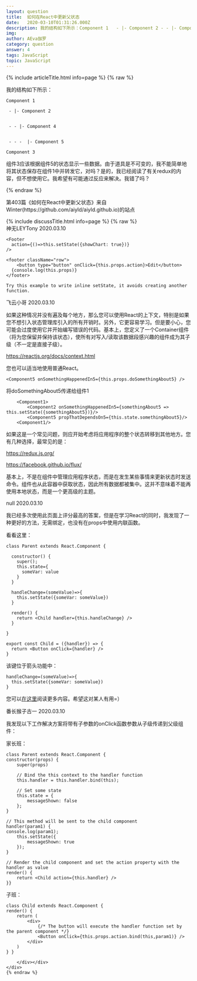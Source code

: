 ```yaml
---
layout: question
title:  如何在React中更新父状态
date:   2020-03-10T01:31:26.000Z
description: 我的结构如下所示：Component 1   - |- Component 2 - - |- Component 4 - - -  |...
img: 
author: AEva伽罗
category: question
answer: 4
tags: JavaScript
topic: JavaScript
---
```

<div class="article-root">
  <div class="article">
    {% include articleTitle.html info=page %}
    {% raw %}
    <div class="article-content"><p><font style="vertical-align: inherit;"><font style="vertical-align: inherit;">我的结构如下所示：</font></font></p>

<pre><code>Component 1  <font></font>
<font></font>
 - |- Component 2<font></font>
<font></font>
<font></font>
 - - |- Component 4<font></font>
<font></font>
<font></font>
 - - -  |- Component 5  <font></font>
<font></font>
Component 3<font></font>
</code></pre>

<p><font style="vertical-align: inherit;"><font style="vertical-align: inherit;">组件3应该根据组件5的状态显示一些数据。由于道具是不可变的，我不能简单地将其状态保存在组件1中并转发它，对吗？</font><font style="vertical-align: inherit;">是的，我已经阅读了有关redux的内容，但不想使用它。</font><font style="vertical-align: inherit;">我希望有可能通过反应来解决。</font><font style="vertical-align: inherit;">我错了吗？</font></font></p></div>
    {% endraw %}
  </div>
  <p class="winter_mark">第403篇《如何在React中更新父状态》来自Winter(https://github.com/aiyld/aiyld.github.io)的站点</p>
  <div class="discuss-wrapper">
    {% include discussTitle.html info=page %}
    {% raw %}
    <div class="discuss-list">
    <div class="discuss-item">
        <div class="discuss-parent">
          <div class="discuss-meta">
            <span class="discuss-user">神无LEYTony</span>
            <span class="discuss-time">2020.03.10</span>
          </div>
          <div class="discuss-comment"><pre><code>&lt;Footer <font></font>
  action={()=&gt;this.setState({showChart: true})}<font></font>
/&gt;<font></font>
<font></font>
&lt;footer className="row"&gt;<font></font>
    &lt;button type="button" onClick={this.props.action}&gt;Edit&lt;/button&gt;<font></font>
  {console.log(this.props)}<font></font>
&lt;/footer&gt;<font></font>
<font></font>
Try this example to write inline setState, it avoids creating another function.<font></font>
</code></pre></div>
        </div></div><div class="discuss-item">
        <div class="discuss-parent">
          <div class="discuss-meta">
            <span class="discuss-user">飞云小哥</span>
            <span class="discuss-time">2020.03.10</span>
          </div>
          <div class="discuss-comment"><p><font style="vertical-align: inherit;"><font style="vertical-align: inherit;">如果这种情况并没有遍及每个地方，那么您可以使用React的上下文，特别是如果您不想引入状态管理库引入的所有开销时。</font><font style="vertical-align: inherit;">另外，它更容易学习。</font><font style="vertical-align: inherit;">但是要小心，您可能会过度使用它并开始编写错误的代码。</font><font style="vertical-align: inherit;">基本上，您定义了一个Container组件（将为您保留并保持该状态），使所有对写入/读取该数据段感兴趣的组件成为其子级（不一定是直接子级）。</font></font></p>

<p><a href="https://reactjs.org/docs/context.html" rel="nofollow noreferrer"><font style="vertical-align: inherit;"><font style="vertical-align: inherit;">https://reactjs.org/docs/context.html</font></font></a> </p>

<p><font style="vertical-align: inherit;"><font style="vertical-align: inherit;">您也可以适当地使用普通React。 </font></font></p>

<pre><code>&lt;Component5 onSomethingHappenedIn5={this.props.doSomethingAbout5} /&gt;
</code></pre>

<p><font style="vertical-align: inherit;"><font style="vertical-align: inherit;">将doSomethingAbout5传递给组件1</font></font></p>

<pre><code>    &lt;Component1&gt;<font></font>
        &lt;Component2 onSomethingHappenedIn5={somethingAbout5 =&gt; this.setState({somethingAbout5})}/&gt;<font></font>
        &lt;Component5 propThatDependsOn5={this.state.somethingAbout5}/&gt;<font></font>
    &lt;Component1/&gt;<font></font>
</code></pre>

<p><font style="vertical-align: inherit;"><font style="vertical-align: inherit;">如果这是一个常见问题，则应开始考虑将应用程序的整个状态转移到其他地方。</font><font style="vertical-align: inherit;">您有几种选择，最常见的是：</font></font></p>

<p><a href="https://redux.js.org/" rel="nofollow noreferrer"><font style="vertical-align: inherit;"><font style="vertical-align: inherit;">https://redux.js.org/</font></font></a> </p>

<p><a href="https://facebook.github.io/flux/" rel="nofollow noreferrer"><font style="vertical-align: inherit;"><font style="vertical-align: inherit;">https://facebook.github.io/flux/</font></font></a></p>

<p><font style="vertical-align: inherit;"><font style="vertical-align: inherit;">基本上，不是在组件中管理应用程序状态，而是在发生某些事情来更新状态时发送命令。</font><font style="vertical-align: inherit;">组件也从此容器中获取状态，因此所有数据都被集中。</font><font style="vertical-align: inherit;">这并不意味着不能再使用本地状态，而是一个更高级的主题。</font></font></p></div>
        </div></div><div class="discuss-item">
        <div class="discuss-parent">
          <div class="discuss-meta">
            <span class="discuss-user">null</span>
            <span class="discuss-time">2020.03.10</span>
          </div>
          <div class="discuss-comment"><p><font style="vertical-align: inherit;"><font style="vertical-align: inherit;">我已经多次使用此页面上评分最高的答案，但是在学习React的同时，我发现了一种更好的方法，无需绑定，也没有在props中使用内联函数。</font></font></p>

<p><font style="vertical-align: inherit;"><font style="vertical-align: inherit;">看看这里：</font></font></p>

<pre><code>class Parent extends React.Component {<font></font>
<font></font>
  constructor() {<font></font>
    super();<font></font>
    this.state={<font></font>
      someVar: value<font></font>
    }<font></font>
  }<font></font>
<font></font>
  handleChange=(someValue)=&gt;{<font></font>
    this.setState({someVar: someValue})<font></font>
  }<font></font>
<font></font>
  render() {<font></font>
    return &lt;Child handler={this.handleChange} /&gt;<font></font>
  }<font></font>
<font></font>
}<font></font>
<font></font>
export const Child = ({handler}) =&gt; {<font></font>
  return &lt;Button onClick={handler} /&gt;<font></font>
}<font></font>
</code></pre>

<p><font style="vertical-align: inherit;"><font style="vertical-align: inherit;">该键位于箭头功能中：</font></font></p>

<pre><code>handleChange=(someValue)=&gt;{<font></font>
  this.setState({someVar: someValue})<font></font>
}<font></font>
</code></pre>

<p><font style="vertical-align: inherit;"><font style="vertical-align: inherit;">您可以</font></font><a href="https://medium.com/byte-sized-react/what-is-this-in-react-25c62c31480" rel="nofollow noreferrer"><font style="vertical-align: inherit;"><font style="vertical-align: inherit;">在这里</font></font></a><font style="vertical-align: inherit;"><font style="vertical-align: inherit;">阅读更多内容</font><font style="vertical-align: inherit;">。</font><font style="vertical-align: inherit;">希望这对某人有用=）</font></font></p></div>
        </div></div><div class="discuss-item">
        <div class="discuss-parent">
          <div class="discuss-meta">
            <span class="discuss-user">番长猴子古一</span>
            <span class="discuss-time">2020.03.10</span>
          </div>
          <div class="discuss-comment"><p><font style="vertical-align: inherit;"><font style="vertical-align: inherit;">我发现以下工作解决方案将带有子参数的onClick函数参数从子级传递到父级组件：</font></font></p>

<p><font style="vertical-align: inherit;"><font style="vertical-align: inherit;">家长班：</font></font></p>

<pre><code>class Parent extends React.Component {<font></font>
constructor(props) {<font></font>
    super(props)<font></font>
<font></font>
    // Bind the this context to the handler function<font></font>
    this.handler = this.handler.bind(this);<font></font>
<font></font>
    // Set some state<font></font>
    this.state = {<font></font>
        messageShown: false<font></font>
    };<font></font>
}<font></font>
<font></font>
// This method will be sent to the child component<font></font>
handler(param1) {<font></font>
console.log(param1);<font></font>
    this.setState({<font></font>
        messageShown: true<font></font>
    });<font></font>
}<font></font>
<font></font>
// Render the child component and set the action property with the handler as value<font></font>
render() {<font></font>
    return &lt;Child action={this.handler} /&gt;<font></font>
}}<font></font>
</code></pre>

<p><font style="vertical-align: inherit;"><font style="vertical-align: inherit;">子班：</font></font></p>

<pre><code>class Child extends React.Component {<font></font>
render() {<font></font>
    return (<font></font>
        &lt;div&gt;<font></font>
            {/* The button will execute the handler function set by the parent component */}<font></font>
            &lt;Button onClick={this.props.action.bind(this,param1)} /&gt;<font></font>
        &lt;/div&gt;<font></font>
    )<font></font>
} }<font></font>
</code></pre></div>
        </div></div>
    </div>
    {% endraw %}
  </div>
<div>

